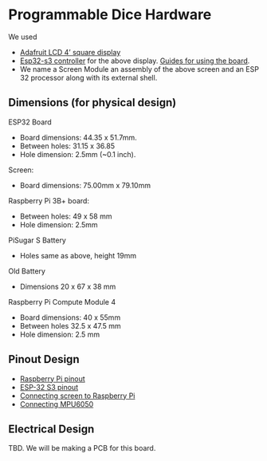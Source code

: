 # Programmable Dice Hardware

We used
- [Adafruit LCD 4’ square display ](https://www.adafruit.com/product/5827?gad_source=1&gclid=CjwKCAiAt5euBhB9EiwAdkXWO5H7oAc5CIfmYq2neX-Bj9BTCdCDGCmmzOEcVKMwPx-uup0nb6TqVRoCSccQAvD_BwE)
- [Esp32-s3 controller](https://www.adafruit.com/product/5800) for the above display. [Guides for using the board](https://learn.adafruit.com/adafruit-qualia-esp32-s3-for-rgb666-displays). 
- We name a Screen Module an assembly of the above screen and an ESP 32 processor along with its external shell. 


## Dimensions (for physical design)

ESP32 Board
- Board dimensions: 44.35 x 51.7mm. 
- Between holes: 31.15 x 36.85
- Hole dimension: 2.5mm (~0.1 inch).

Screen: 
- Board dimensions: 75.00mm x 79.10mm

Raspberry Pi 3B+ board: 
- Between holes: 49 x 58 mm
- Hole dimension: 2.5mm

PiSugar S Battery
- Holes same as above, height 19mm

Old Battery 
- Dimensions 20 x 67 x 38 mm

Raspberry Pi Compute Module 4 
- Board dimensions: 40 x 55mm
- Between holes 32.5 x 47.5 mm
- Hole dimension: 2.5 mm


## Pinout Design

- [Raspberry Pi pinout](https://pinout.xyz/)
- [ESP-32 S3 pinout]()
- [Connecting screen to Raspberry Pi](https://pinout.xyz/pinout/spi)
- [Connecting MPU6050](https://www.instructables.com/How-to-Use-the-MPU6050-With-the-Raspberry-Pi-4/)


## Electrical Design

TBD. We will be making a PCB for this board. 
